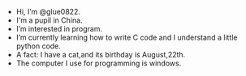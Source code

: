 - Hi, I’m @glue0822.
- I'm a pupil in China.
- I’m interested in program.
- I’m currently learning how to write C code and I understand a little python code.
- A fact: I have a cat,and its birthday is August,22th.
- The computer I use for programming is windows.

<!---
glue0822/glue0822 is a ✨ special ✨ repository because its `README.md` (this file) appears on your GitHub profile.
You can click the Preview link to take a look at your changes.
--->
